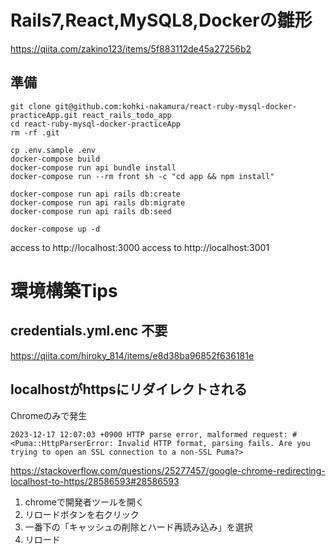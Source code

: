 # Rails7,React,MySQL8,Dockerの雛形
https://qiita.com/zakino123/items/5f883112de45a27256b2

## 準備
```
git clone git@github.com:kohki-nakamura/react-ruby-mysql-docker-practiceApp.git react_rails_todo_app
cd react-ruby-mysql-docker-practiceApp
rm -rf .git

cp .env.sample .env
docker-compose build
docker-compose run api bundle install
docker-compose run --rm front sh -c "cd app && npm install"

docker-compose run api rails db:create
docker-compose run api rails db:migrate
docker-compose run api rails db:seed

docker-compose up -d
```

access to http://localhost:3000
access to http://localhost:3001

# 環境構築Tips
## credentials.yml.enc 不要
https://qiita.com/hiroky_814/items/e8d38ba96852f636181e

## localhostがhttpsにリダイレクトされる
Chromeのみで発生
```
2023-12-17 12:07:03 +0900 HTTP parse error, malformed request: #<Puma::HttpParserError: Invalid HTTP format, parsing fails. Are you trying to open an SSL connection to a non-SSL Puma?>
```
https://stackoverflow.com/questions/25277457/google-chrome-redirecting-localhost-to-https/28586593#28586593

1. chromeで開発者ツールを開く
2. リロードボタンを右クリック
3. 一番下の「キャッシュの削除とハード再読み込み」を選択
4. リロード